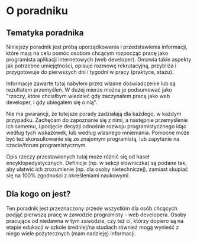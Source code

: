 # O poradniku

## Tematyka poradnika

Niniejszy poradnik jest próbą uporządkowania i przedstawienia informacji, które mają na celu pomóc osobom chcącym rozpocząć pracę jako programista aplikacji internetowych (web developer). Omawia takie aspekty jak potrzebne umiejętności, opisuje rozmowę rekrutacyjną, przybliża i przygotowuje do pierwszych dni i tygodni w pracy (praktyce, stażu).

Informacje zawarte tutaj nabyłem przez własne doświadczenie lub są rezultatem przemyśleń. W dużej mierze można je podsumować jako "rzeczy, które chciałbym wiedzieć gdy zaczynałem pracę jako web developer, i gdy ubiegałem się o nią".

Nie ma gwarancji, że tutejsze porady zadziałają dla każdego, w każdym przypadku. Zachęcam do zapoznanie się z nimi, a następnie przemyślenie ich samemu, i podjęcie decyzji odnośnie rozwoju programistycznego idąc według tych wskazówek, lub według własnego mniemania. Pomocne może być też skonsultowanie się ze znajomym programistą, lub zapytanie na czacie/forum programistycznym.

Opis rzeczy przestawionych tutaj może różnić się od haseł encyklopedystycznych. Definicje (np. w sekcji słowniczka) są podane tak, aby ułatwić ich zrozumienie (np. dla osoby nietechniczej), zamiast skupiać się na 100% zgodności z określeniami naukowymi.

## Dla kogo on jest?

Ten poradnik jest przeznaczony przede wszystkim dla osób chcących podjąć pierwszą pracę w zawodzie programisty - web developera. Osoby pracujące od niedawna w tym zawodzie, czy też ci, którzy dopiero są na etapie edukacji w szkole średniej/na studiach również mogą wynieść z niego wiele pożytecznych (mam nadzieję) informacji.
